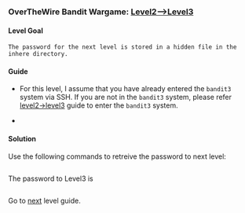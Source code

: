 ### OverTheWire Bandit Wargame: [Level2-->Level3](https://overthewire.org/wargames/bandit/bandit4.html)

#### Level Goal

`The password for the next level is stored in a hidden file in the inhere directory.`

#### Guide

* For this level, I assume that you have already entered the `bandit3` system via SSH. If you are not in the `bandit3` system, please refer [level2->level3](https://github.com/jugnumisal/Overthewire-Bandit-Wargame-Solution/blob/master/Level2-%3ELevel3.md) guide to enter the `bandit3` system.

* 

#### Solution

Use the following commands to retreive the password to next level:

```shell

```

The password to Level3 is
```shell

```

Go to [next]() level guide.